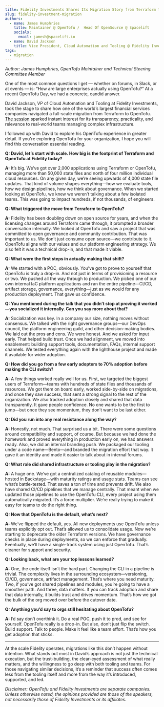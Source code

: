 ```yaml
---
title: Fidelity Investments Shares Its Migration Story from Terraform to OpenTofu
slug: fidelity-investment-migration
authors:
  - name: James Humphries
    title: Maintainer @ OpenTofu /  Head Of OpenSource @ Spacelift
    socials:
      email: jamesh@spacelift.io
  - name: David Jackson
    title: Vice President, Cloud Automation and Tooling @ Fidelity Investments
tags:
  - migration
---
```


_Author: James Humphries, OpenTofu Maintainer and Technical Steering Committee Member_

One of the most common questions I get — whether on forums, in Slack, or at events — is: “How are large enterprises actually using OpenTofu?” At a recent OpenTofu Day, we had a concrete, candid answer.

David Jackson, VP of Cloud Automation and Tooling at Fidelity Investments, took the stage to share how one of the world’s largest financial services companies navigated a full-scale migration from Terraform to OpenTofu. [The session](https://www.youtube.com/watch?v=2FQQOIEgZmU&list=PLj6h78yzYM2P1WUOx9Ny6Q3JJxiAs1A3M&index=10) sparked instant interest for its transparency, practicality, and relevance to real-world teams managing complex infrastructure.

I followed up with David to explore his OpenTofu experience in greater detail. If you're exploring OpenTofu for your organization, I hope you will find this conversation essential reading.

**Q: David, let’s start with scale. How big is the footprint of Terraform and OpenTofu at Fidelity today?**

**A:** It’s big. We’ve got over 2,000 applications using Terraform or OpenTofu, managing more than 50,000 state files and north of four million individual cloud resources. On any given day, we’re seeing upwards of 4,000 state file updates. That kind of volume shapes everything—how we evaluate tools, how we design pipelines, how we think about governance. When we started looking at OpenTofu, we knew we weren’t talking about a few isolated teams. This was going to impact hundreds, if not thousands, of engineers.

**Q: What triggered the move from Terraform to OpenTofu?**

**A:** Fidelity has been doubling down on open source for years, and when the licensing changes around Terraform came through, it prompted a broader conversation internally. We looked at OpenTofu and saw a project that was committed to open governance and community contribution. That was important to us. We don’t just consume open source—we contribute to it. OpenTofu aligns with our values and our platform engineering strategy. We also felt it was a technical drop-in, and that made it viable.

**Q: What were the first steps in actually making that shift?**

**A:** We started with a POC, obviously. You’ve got to prove to yourself that OpenTofu is truly a drop-in. And not just in terms of provisioning a resource or two. We pushed all the way through to production. We picked one of our own internal IaC platform applications and ran the entire pipeline—CI/CD, artifact storage, governance, everything—just as we would for any production deployment. That gave us confidence.

**Q: You mentioned during the talk that you didn’t stop at proving it worked—you socialized it internally. Can you say more about that?**

**A:** Socialization was key. In a company our size, nothing moves without consensus. We talked with the right governance groups—our DevOps council, the platform engineering guild, and other decision-making bodies. We laid out the pros and cons. We were honest. And we asked for input early. That helped build trust. Once we had alignment, we moved into enablement: building support tools, documentation, FAQs, internal support channels. We tested everything again with the lighthouse project and made it available for wider adoption.

**Q: How did you go from a few early adopters to 70% adoption before making the CLI switch?**

**A:** A few things worked really well for us. First, we targeted the biggest users of Terraform—teams with hundreds of state files and thousands of resources. We got them on board early, worked side-by-side on migrations, and once they saw success, that sent a strong signal to the rest of the organization. We also tracked adoption closely and shared that data transparently. It gave people confidence. No one wants to be the first to jump—but once they see momentum, they don’t want to be last either.

**Q: Did you run into any real resistance along the way?**

**A:** Honestly, not much. That surprised us a bit. There were some questions around compatibility and support, of course. But because we had done the homework and proved everything in production early on, we had answers ready. Also, we did an internal branding push. We packaged our tooling under a code name—Bento—and branded the migration effort that way. It gave it an identity and made it easier to talk about in internal forums.

**Q: What role did shared infrastructure or tooling play in the migration?**

**A:** A huge one. We’ve got a centralized catalog of reusable modules—hosted in Backstage—with maturity ratings and usage stats. Teams can see what’s battle-tested. That saves a ton of time and prevents drift. We also have shared CI/CD pipelines that we manage centrally. That meant when we updated those pipelines to use the OpenTofu CLI, every project using them automatically migrated. It’s a force multiplier. We’re really trying to make it easy for teams to do the right thing.

**Q: Now that OpenTofu is the default, what’s next?**

**A:** We’ve flipped the default, yes. All new deployments use OpenTofu unless teams explicitly opt out. That’s allowed us to consolidate usage. Now we’re starting to deprecate the older Terraform versions. We have governance checks in place during deployments, so we can enforce that gradually. Eventually, we’ll have a single-track system using just OpenTofu. That’s cleaner for support and security.

**Q: Looking back, what are your top lessons learned?**

**A:** One, the code itself isn’t the hard part. Changing the CLI in a pipeline is trivial. The complexity lives in the surrounding ecosystem—versioning, CI/CD, governance, artifact management. That’s where you need maturity. Two, if you’ve got shared pipelines and modules, you’re going to have a smoother path. And three, data matters. If you can track adoption and share that data internally, it builds trust and drives momentum. That’s how we got the bulk of the org moved over before the cutover date.

**Q: Anything you’d say to orgs still hesitating about OpenTofu?**

**A:** I’d say don’t overthink it. Do a real POC, push it to prod, and see for yourself. OpenTofu really is a drop-in. But also, don’t just flip the switch. Build support. Talk to people. Make it feel like a team effort. That’s how you get adoption that sticks.

---

At the scale Fidelity operates, migrations like this don’t happen without intention. What stands out most in David’s approach is not just the technical execution, but the trust-building, the clear-eyed assessment of what really matters, and the willingness to go deep with both tooling and teams. For those navigating similar decisions, it’s a reminder that success often comes less from the tooling itself and more from the way it’s introduced, supported, and led.

_Disclaimer: OpenTofu and Fidelity Investments are separate companies.  Unless otherwise noted, the opinions provided are those of the speakers, not necessarily those of Fidelity Investments or its affiliates._


